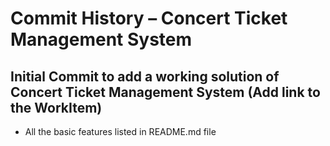 # Commit History – Concert Ticket Management System

## Initial Commit to add a working solution of Concert Ticket Management System (Add link to the WorkItem)
- All the basic features listed in README.md file